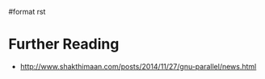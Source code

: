 \#format rst

Further Reading
===============

-   <http://www.shakthimaan.com/posts/2014/11/27/gnu-parallel/news.html>


